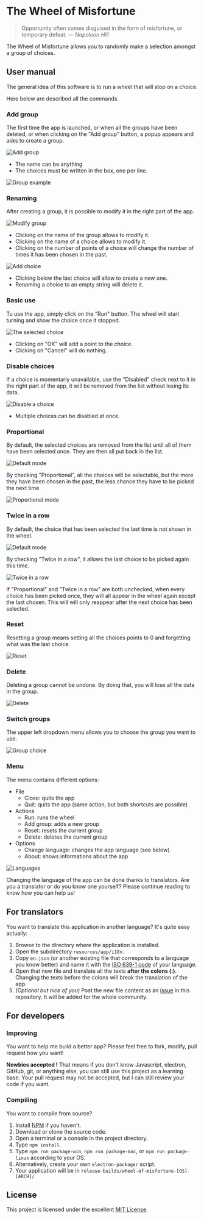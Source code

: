 # The Wheel of Misfortune

> Opportunity often comes disguised in the form of misfortune, or temporary defeat. — *Napoleon Hill*

The Wheel of Misfortune allows you to randomly make a selection amongst a group of choices.

## User manual

The general idea of this software is to run a wheel that will stop on a choice.

Here below are described all the commands.

### Add group

The first time the app is launched, or when all the groups have been deleted, or when clicking on the "Add group" button, a popup appears and asks to create a group.

![Add group](doc/images/add-1.png)

- The name can be anything
- The choices must be written in the box, one per line.

![Group example](doc/images/add-2.png)

### Renaming

After creating a group, it is possible to modify it in the right part of the app.

![Modify group](doc/images/rename-1.png)

- Clicking on the name of the group allows to modify it.
- Clicking on the name of a choice allows to modify it.
- Clicking on the number of points of a choice will change the number of times it has been chosen in the past.

![Add choice](doc/images/rename-2.png)

- Clicking below the last choice will allow to create a new one.
- Renaming a choice to an empty string will delete it.

### Basic use

Tu use the app, simply click on the "Run" button. The wheel will start turning and show the choice once it stopped.

![The selected choice](doc/images/select-1.png)

- Clicking on "OK" will add a point to the choice.
- Clicking on "Cancel" will do nothing.

### Disable choices

If a choice is momentarly unavailable, use the "Disabled" check next to it in the right part of the app, it will be removed from the list without losing its data.

![Disable a choice](doc/images/disable-1.png)

- Multiple choices can be disabled at once.

### Proportional

By default, the selected choices are removed from the list until all of them have been selected once. They are then all put back in the list.

![Default mode](doc/images/proportional-1.png)

By checking "Proportional", all the choices will be selectable, but the more they have been chosen in the past, the less chance they have to be picked the next time.

![Proportional mode](doc/images/proportional-2.png)

### Twice in a row

By default, the choice that has been selected the last time is not shown in the wheel.

![Default mode](doc/images/proportional-2.png)

By checking "Twice in a row", it allows the last choice to be picked again this time.

![Twice in a row](doc/images/twice-in-a-row-1.png)

If "Proportional" and "Twice in a row" are both unchecked, when every choice has been picked once, they will all appear in the wheel again except the last chosen. This will will only reappear after the next choice has been selected.

### Reset

Resetting a group means setting all the choices points to 0 and forgetting what was the last choice.

![Reset](doc/images/reset-1.png)

### Delete

Deleting a group cannot be undone. By doing that, you will lose all the data in the group.

![Delete](doc/images/delete-1.png)

### Switch groups

The upper left dropdown menu allows you to choose the group you want to use.

![Group choice](doc/images/groups-1.png)

### Menu

The menu contains different options:

- File
  - Close: quits the app
  - Quit: quits the app (same action, but both shortcuts are possible)
- Actions
  - Run: runs the wheel
  - Add group: adds a new group
  - Reset: resets the current group
  - Delete: deletes the current group
- Options
  - Change language: changes the app language (see below)
  - About: shows informations about the app

![Languages](doc/images/language-1.png)

Changing the language of the app can be done thanks to translators. Are you a translator or do you know one yourself? Please continue reading to know how you can help us!

## For translators

You want to translate this application in another language? It's quite easy actually:

1. Browse to the directory where the application is installed.
2. Open the subdirectory `resources/app/i18n`.
3. Copy `en.json` (or another existing file that corresponds to a language you know better) and name it with the [ISO 639-1 code](https://en.wikipedia.com/wiki/List_of_ISO_639-1_codes) of your language.
4. Open that new file and translate all the texts **after the colons (:)**. Changing the texts before the colons will break the translation of the app.
5. *(Optional but nice of you)* Post the new file content as an [issue](https://github.com/SteeveDroz/wheel-of-fortune/issues) in this repository. It will be added for the whole community.

## For developers

### Improving

You want to help me build a better app? Please feel free to fork, modify, pull request how you want!

**Newbies accepted !** That means if you don't know Javascript, electron, GitHub, git, or anything else, you can still use this project as a learning base. Your pull request may not be accepted, but I can still review your code if you want.

### Compiling

You want to compile from source?

1. Install [NPM](https://www.npmjs.com) if you haven't.
2. Download or clone the source code.
3. Open a terminal or a console in the project directory.
4. Type `npm install`.
5. Type `npm run package-win`, `npm run package-mac`, or `npm run package-linux` according to your OS.
6. Alternatively, create your own `electron-packager` script.
7. Your application will be in `release-builds/wheel-of-misfortune-[OS]-[ARCH]/`

## License

This project is licensed under the excellent [MIT License](LICENSE).
